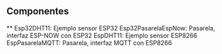 ## Componentes

** Esp32DHT11: Ejemplo sensor ESP32
Esp32PasarelaEspNow: Pasarela, interfaz ESP-NOW con ESP32
EspDHT11: Ejemplo sensor ESP8266
EspPasarelaMQTT: Pasarela, interfaz MQTT con ESP8266
